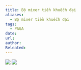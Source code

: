 ```yaml
---
title: Bộ mixer tiền khuếch đại
aliases:
  - Bộ mixer tiền khuếch đại
tags:
  - PAGA
date: 
url: 
author: 
Releated:
---
```


![](https://i.imgur.com/qFgHyAW.png)
![](https://i.imgur.com/ehYhdX7.png)

